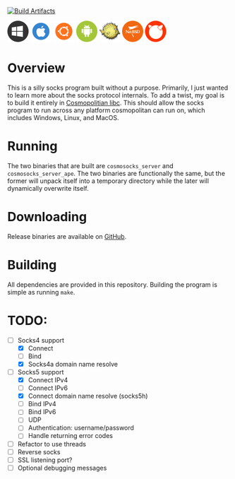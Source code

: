 [![Build Artifacts](https://github.com/bannsec/cosmosocks/actions/workflows/build.yml/badge.svg?branch=master)](https://github.com/bannsec/cosmosocks/actions/workflows/build.yml)

![Windows](https://github.com/bannsec/cosmosocks/raw/master/icons/windows.png)
![Apple](https://github.com/bannsec/cosmosocks/raw/master/icons/apple.png)
![Ubuntu](https://github.com/bannsec/cosmosocks/raw/master/icons/ubuntu.png)
![Android](https://github.com/bannsec/cosmosocks/raw/master/icons/android.png)
![OpenBSD](https://github.com/bannsec/cosmosocks/raw/master/icons/openbsd.png)
![NetBSD](https://github.com/bannsec/cosmosocks/raw/master/icons/netbsd.png)
![FreeBSD](https://github.com/bannsec/cosmosocks/raw/master/icons/freebsd.png)

# Overview
This is a silly socks program built without a purpose. Primarily, I just wanted to learn more about the socks protocol internals. To add a twist, my goal is to build it entirely in [Cosmopolitian libc](https://justine.lol/cosmopolitan). This should allow the socks program to run across any platform cosmopolitan can run on, which includes Windows, Linux, and MacOS.

# Running
The two binaries that are built are `cosmosocks_server` and `cosmosocks_server_ape`. The two binaries are functionally the same, but the former will unpack itself into a temporary directory while the later will dynamically overwrite itself.

# Downloading
Release binaries are available on [GitHub](https://github.com/bannsec/cosmosocks/releases/latest).

# Building
All dependencies are provided in this repository. Building the program is simple as running `make`.

# TODO:

- [ ] Socks4 support
  - [x] Connect
  - [ ] Bind
  - [x] Socks4a domain name resolve
- [ ] Socks5 support
  - [x] Connect IPv4
  - [ ] Connect IPv6
  - [x] Connect domain name resolve (socks5h)
  - [ ] Bind IPv4
  - [ ] Bind IPv6
  - [ ] UDP
  - [ ] Authentication: username/password
  - [ ] Handle returning error codes
- [ ] Refactor to use threads
- [ ] Reverse socks
- [ ] SSL listening port?
- [ ] Optional debugging messages
